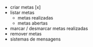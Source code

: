 - criar metas [x]
- listar metas 
    - metas realizadas 
    - metas abertas
- marcar / desmarcar metas realizadas
- remover metas
- sistemas de mensagens